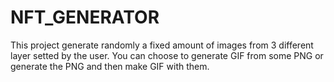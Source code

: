 # NFT_GENERATOR
This project generate randomly a fixed amount of images from 3 different layer setted by the user. You can choose to generate GIF from some PNG or generate the PNG and then make GIF with them.
